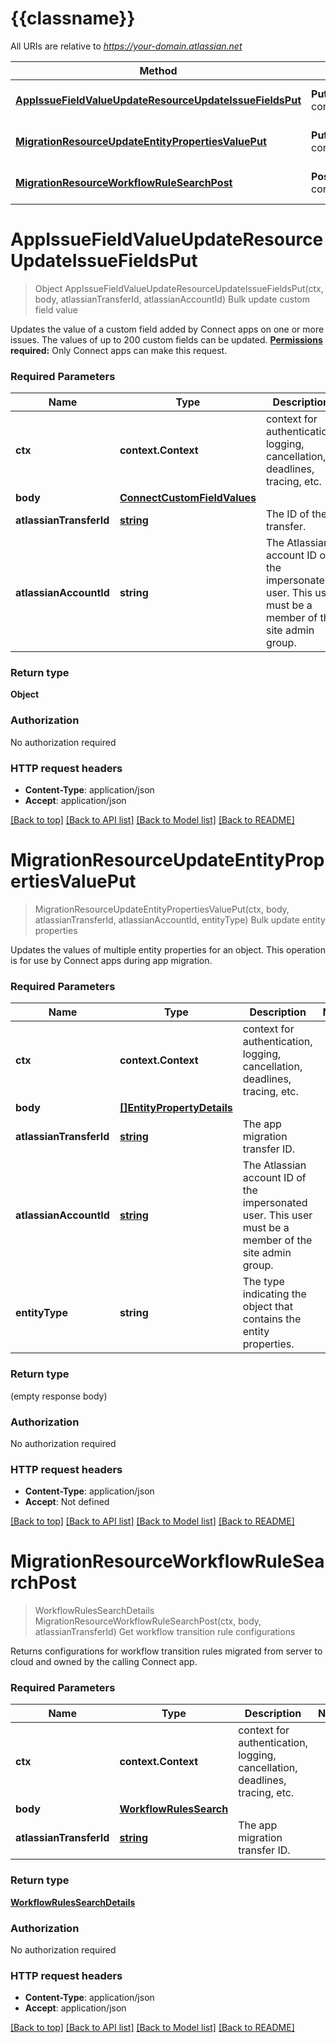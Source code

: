 # {{classname}}

All URIs are relative to *https://your-domain.atlassian.net*

Method | HTTP request | Description
------------- | ------------- | -------------
[**AppIssueFieldValueUpdateResourceUpdateIssueFieldsPut**](AppMigrationApi.md#AppIssueFieldValueUpdateResourceUpdateIssueFieldsPut) | **Put** /rest/atlassian-connect/1/migration/field | Bulk update custom field value
[**MigrationResourceUpdateEntityPropertiesValuePut**](AppMigrationApi.md#MigrationResourceUpdateEntityPropertiesValuePut) | **Put** /rest/atlassian-connect/1/migration/properties/{entityType} | Bulk update entity properties
[**MigrationResourceWorkflowRuleSearchPost**](AppMigrationApi.md#MigrationResourceWorkflowRuleSearchPost) | **Post** /rest/atlassian-connect/1/migration/workflow/rule/search | Get workflow transition rule configurations

# **AppIssueFieldValueUpdateResourceUpdateIssueFieldsPut**
> Object AppIssueFieldValueUpdateResourceUpdateIssueFieldsPut(ctx, body, atlassianTransferId, atlassianAccountId)
Bulk update custom field value

Updates the value of a custom field added by Connect apps on one or more issues. The values of up to 200 custom fields can be updated.  **[Permissions](#permissions) required:** Only Connect apps can make this request.

### Required Parameters

Name | Type | Description  | Notes
------------- | ------------- | ------------- | -------------
 **ctx** | **context.Context** | context for authentication, logging, cancellation, deadlines, tracing, etc.
  **body** | [**ConnectCustomFieldValues**](ConnectCustomFieldValues.md)|  | 
  **atlassianTransferId** | [**string**](.md)| The ID of the transfer. | 
  **atlassianAccountId** | **string**| The Atlassian account ID of the impersonated user. This user must be a member of the site admin group. | 

### Return type

**Object**

### Authorization

No authorization required

### HTTP request headers

 - **Content-Type**: application/json
 - **Accept**: application/json

[[Back to top]](#) [[Back to API list]](../README.md#documentation-for-api-endpoints) [[Back to Model list]](../README.md#documentation-for-models) [[Back to README]](../README.md)

# **MigrationResourceUpdateEntityPropertiesValuePut**
> MigrationResourceUpdateEntityPropertiesValuePut(ctx, body, atlassianTransferId, atlassianAccountId, entityType)
Bulk update entity properties

Updates the values of multiple entity properties for an object. This operation is for use by Connect apps during app migration.

### Required Parameters

Name | Type | Description  | Notes
------------- | ------------- | ------------- | -------------
 **ctx** | **context.Context** | context for authentication, logging, cancellation, deadlines, tracing, etc.
  **body** | [**[]EntityPropertyDetails**](EntityPropertyDetails.md)|  | 
  **atlassianTransferId** | [**string**](.md)| The app migration transfer ID. | 
  **atlassianAccountId** | [**string**](.md)| The Atlassian account ID of the impersonated user. This user must be a member of the site admin group. | 
  **entityType** | **string**| The type indicating the object that contains the entity properties. | 

### Return type

 (empty response body)

### Authorization

No authorization required

### HTTP request headers

 - **Content-Type**: application/json
 - **Accept**: Not defined

[[Back to top]](#) [[Back to API list]](../README.md#documentation-for-api-endpoints) [[Back to Model list]](../README.md#documentation-for-models) [[Back to README]](../README.md)

# **MigrationResourceWorkflowRuleSearchPost**
> WorkflowRulesSearchDetails MigrationResourceWorkflowRuleSearchPost(ctx, body, atlassianTransferId)
Get workflow transition rule configurations

Returns configurations for workflow transition rules migrated from server to cloud and owned by the calling Connect app.

### Required Parameters

Name | Type | Description  | Notes
------------- | ------------- | ------------- | -------------
 **ctx** | **context.Context** | context for authentication, logging, cancellation, deadlines, tracing, etc.
  **body** | [**WorkflowRulesSearch**](WorkflowRulesSearch.md)|  | 
  **atlassianTransferId** | [**string**](.md)| The app migration transfer ID. | 

### Return type

[**WorkflowRulesSearchDetails**](WorkflowRulesSearchDetails.md)

### Authorization

No authorization required

### HTTP request headers

 - **Content-Type**: application/json
 - **Accept**: application/json

[[Back to top]](#) [[Back to API list]](../README.md#documentation-for-api-endpoints) [[Back to Model list]](../README.md#documentation-for-models) [[Back to README]](../README.md)


